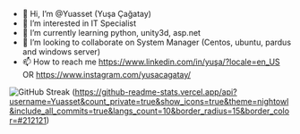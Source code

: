 - 👋 Hi, I’m @Yuasset (Yuşa Çağatay)
- 👀 I’m interested in IT Specialist
- 🌱 I’m currently learning python, unity3d, asp.net
- 💞️ I’m looking to collaborate on System Manager (Centos, ubuntu, pardus and windows server)
- 📫 How to reach me https://www.linkedin.com/in/yuşa/?locale=en_US OR https://www.instagram.com/yusacagatay/

<!---
Yuasset/Yuasset is a ✨ special ✨ repository because its `README.md` (this file) appears on your GitHub profile.
You can click the Preview link to take a look at your changes.
--->

![GitHub Streak](https://github-readme-streak-stats.herokuapp.com?user=Yuasset&theme=blueberry_duo&hide_border=true&locale=tr&date_format=j%20M%5B%20Y%5D)
(https://github-readme-stats.vercel.app/api?username=Yuasset&count_private=true&show_icons=true&theme=nightowl&include_all_commits=true&langs_count=10&border_radius=15&border_color=#212121)
